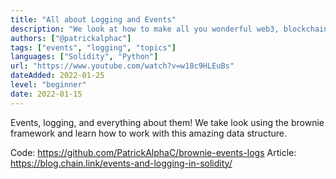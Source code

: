 ```yaml
---
title: "All about Logging and Events"
description: "We look at how to make all you wonderful web3, blockchain, and smart contract developers even BETTER by showing you how to use dapptools!"
authors: ["@patrickalphac"]
tags: ["events", "logging", "topics"]
languages: ["Solidity", "Python"]
url: "https://www.youtube.com/watch?v=w18c9HLEuBs"
dateAdded: 2022-01-25
level: "beginner"
date: 2022-01-15
---
```


Events, logging, and everything about them! We take look using the brownie framework and learn how to work with this amazing data structure.

Code: https://github.com/PatrickAlphaC/brownie-events-logs
Article: https://blog.chain.link/events-and-logging-in-solidity/
